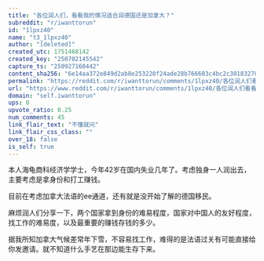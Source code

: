 ```yaml
---
title: "各位润人们，看看我的情况适合润德国还是加拿大？"
subreddit: "r/iwanttorun"
id: "1lpxz40"
name: "t3_1lpxz40"
author: "[deleted]"
created_utc: 1751468142
created_key: "250702145542"
capture_ts: "250927160442"
content_sha256: "6e14aa372e849d2ab8e253220f24ade28b766603c4bc2c30183278b62a67c5bd"
permalink: "https://reddit.com/r/iwanttorun/comments/1lpxz40/各位润人们看看我的情况适合润德国还是加拿大/"
url: "https://www.reddit.com/r/iwanttorun/comments/1lpxz40/各位润人们看看我的情况适合润德国还是加拿大/"
domain: "self.iwanttorun"
ups: 0
upvote_ratio: 0.25
num_comments: 45
link_flair_text: "不懂就问"
link_flair_css_class: ""
over_18: false
is_self: true
---
```


本人海龟商科经济学学士，今年42岁在国内失业几年了。考虑独身一人润出去，主要考虑是拿身份和打工赚钱。

目前在考虑加拿大法语的ee通道，还有就是没开始了解的德国移民。

麻烦润人们分享一下，两个国家拿到身份的难易程度，国家对中国人的友好程度，找工作的难易度，以及最重要的赚钱存钱的多少。

据我所知加拿大气候差常年下雪，不容易找工作，难得的是法语过关有可能直接给你发邀请。就不知道什么手艺在那边能生存下来。
